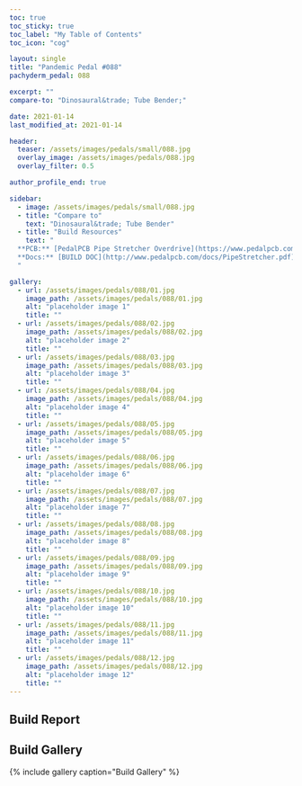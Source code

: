 ```yaml
---
toc: true
toc_sticky: true
toc_label: "My Table of Contents"
toc_icon: "cog"

layout: single
title: "Pandemic Pedal #088"
pachyderm_pedal: 088

excerpt: ""
compare-to: "Dinosaural&trade; Tube Bender;"

date: 2021-01-14
last_modified_at: 2021-01-14

header:
  teaser: /assets/images/pedals/small/088.jpg
  overlay_image: /assets/images/pedals/088.jpg
  overlay_filter: 0.5

author_profile_end: true

sidebar:
  - image: /assets/images/pedals/small/088.jpg
  - title: "Compare to"
    text: "Dinosaural&trade; Tube Bender"
  - title: "Build Resources"
    text: "
  **PCB:** [PedalPCB Pipe Stretcher Overdrive](https://www.pedalpcb.com/product/pcb347/)<br>
  **Docs:** [BUILD DOC](http://www.pedalpcb.com/docs/PipeStretcher.pdf)
  "

gallery:
  - url: /assets/images/pedals/088/01.jpg
    image_path: /assets/images/pedals/088/01.jpg
    alt: "placeholder image 1"
    title: ""
  - url: /assets/images/pedals/088/02.jpg
    image_path: /assets/images/pedals/088/02.jpg
    alt: "placeholder image 2"
    title: ""
  - url: /assets/images/pedals/088/03.jpg
    image_path: /assets/images/pedals/088/03.jpg
    alt: "placeholder image 3"
    title: ""
  - url: /assets/images/pedals/088/04.jpg
    image_path: /assets/images/pedals/088/04.jpg
    alt: "placeholder image 4"
    title: ""
  - url: /assets/images/pedals/088/05.jpg
    image_path: /assets/images/pedals/088/05.jpg
    alt: "placeholder image 5"
    title: ""
  - url: /assets/images/pedals/088/06.jpg
    image_path: /assets/images/pedals/088/06.jpg
    alt: "placeholder image 6"
    title: ""
  - url: /assets/images/pedals/088/07.jpg
    image_path: /assets/images/pedals/088/07.jpg
    alt: "placeholder image 7"
    title: ""
  - url: /assets/images/pedals/088/08.jpg
    image_path: /assets/images/pedals/088/08.jpg
    alt: "placeholder image 8"
    title: ""
  - url: /assets/images/pedals/088/09.jpg
    image_path: /assets/images/pedals/088/09.jpg
    alt: "placeholder image 9"
    title: ""
  - url: /assets/images/pedals/088/10.jpg
    image_path: /assets/images/pedals/088/10.jpg
    alt: "placeholder image 10"
    title: ""
  - url: /assets/images/pedals/088/11.jpg
    image_path: /assets/images/pedals/088/11.jpg
    alt: "placeholder image 11"
    title: ""
  - url: /assets/images/pedals/088/12.jpg
    image_path: /assets/images/pedals/088/12.jpg
    alt: "placeholder image 12"
    title: ""
---
```


## Build Report ##

## Build Gallery ##

{% include gallery caption="Build Gallery" %}
